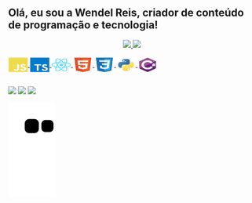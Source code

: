 ## Olá, eu sou a Wendel Reis, criador de conteúdo de programação e tecnologia!
<div align="center">
  <a href="https://github.com/WendelSReis">
  <img height="152em" src="https://github-readme-stats.vercel.app/api?username=WendelSReis&show_icons=false&theme=dark&include_all_commits=false&count_private=false"/>
  <img height="152em" src="https://github-readme-stats.vercel.app/api/top-langs/?username=WendelSReis&layout=compact&langs_count=10&theme=dark"/>
</div>
<div style="display: inline_block"><br>
  <img align="center" alt="W-Js" height="30" width="40" src="https://raw.githubusercontent.com/devicons/devicon/master/icons/javascript/javascript-plain.svg">
  <img align="center" alt="W-Ts" height="30" width="40" src="https://raw.githubusercontent.com/devicons/devicon/master/icons/typescript/typescript-plain.svg">
  <img align="center" alt="W-React" height="30" width="40" src="https://raw.githubusercontent.com/devicons/devicon/master/icons/react/react-original.svg">
  <img align="center" alt="W-HTML" height="30" width="40" src="https://raw.githubusercontent.com/devicons/devicon/master/icons/html5/html5-original.svg">
  <img align="center" alt="W-CSS" height="30" width="40" src="https://raw.githubusercontent.com/devicons/devicon/master/icons/css3/css3-original.svg">
  <img align="center" alt="W-Python" height="30" width="40" src="https://raw.githubusercontent.com/devicons/devicon/master/icons/python/python-original.svg">
  <img align="center" alt="W-Csharp" height="30" width="40" src="https://raw.githubusercontent.com/devicons/devicon/master/icons/csharp/csharp-original.svg">
</div>
  
  ##
 
<div> 
  <a ></a>
  <a href="https://www.instagram.com/wendel.reiss/" target="_blank"><img src="https://img.shields.io/badge/-Instagram-%23E4405F?style=for-the-badge&logo=instagram&logoColor=white" target="_blank"></a>
 	<a ></a>
  <a href = "mailto:wendel.m.w18@gmail.com"><img src="https://img.shields.io/badge/-Gmail-%23333?style=for-the-badge&logo=gmail&logoColor=white" target="_blank"></a>
  <a href="https://www.linkedin.com/in/wendel-dos-santos-reis-074809203/" target="_blank"><img src="https://img.shields.io/badge/-LinkedIn-%230077B5?style=for-the-badge&logo=linkedin&logoColor=white" target="_blank"></a> 
 
  ![Snake animation](https://github.com/rafaballerini/rafaballerini/blob/output/github-contribution-grid-snake.svg)
 
</div>
